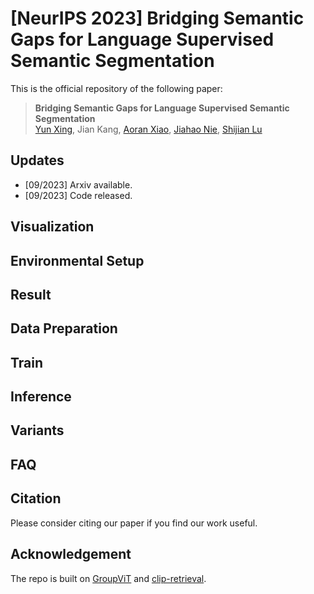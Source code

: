 # [NeurIPS 2023] Bridging Semantic Gaps for Language Supervised Semantic Segmentation

This is the official repository of the following paper: 
> **Bridging Semantic Gaps for Language Supervised Semantic Segmentation**<br>
> [Yun Xing](https://scholar.google.com/citations?user=uOAYTXoAAAAJ&hl=en&oi=ao), Jian Kang, [Aoran Xiao]([https://yumingj.github.io/](https://scholar.google.com/citations?user=yGKsEpAAAAAJ&hl=en&oi=ao)), [Jiahao Nie](), [Shijian Lu](https://scholar.google.com/citations?user=uYmK-A0AAAAJ&hl=en&oi=ao)<br>

## Updates

- [09/2023] Arxiv available.
- [09/2023] Code released.

## Visualization

## Environmental Setup

## Result

## Data Preparation

## Train

## Inference

## Variants

## FAQ

## Citation

Please consider citing our paper if you find our work useful.

## Acknowledgement

The repo is built on [GroupViT](https://github.com/NVlabs/GroupViT) and [clip-retrieval](https://github.com/rom1504/clip-retrieval).
